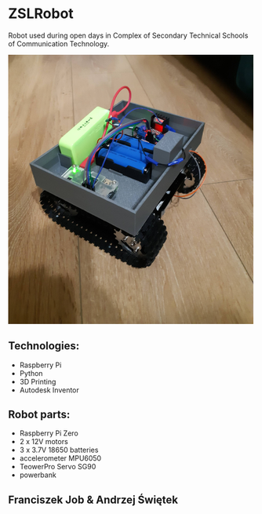 # **ZSLRobot**
Robot used during open days in Complex of Secondary Technical Schools of Communication Technology.

<img src="https://github.com/Fiiranek/ZSLRobot/blob/master/robot.jpg" width="500"/>

## **Technologies:**
- Raspberry Pi
- Python
- 3D Printing
- Autodesk Inventor

## **Robot parts:**
- Raspberry Pi Zero
- 2 x 12V motors
- 3 x 3.7V 18650 batteries
- accelerometer MPU6050
- TeowerPro Servo SG90
- powerbank

## **Franciszek Job & Andrzej Świętek**
